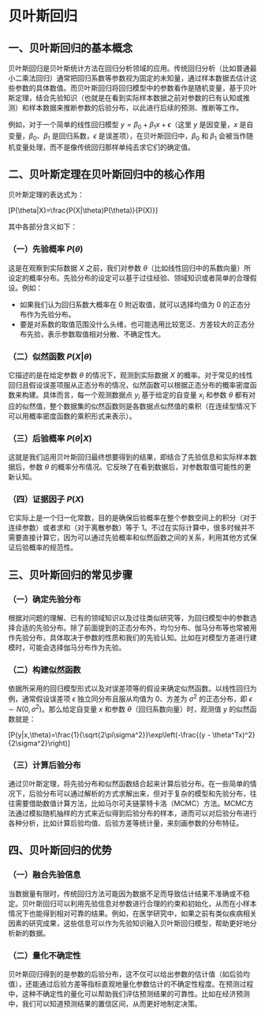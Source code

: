 # 贝叶斯回归

## 一、贝叶斯回归的基本概念
贝叶斯回归是贝叶斯统计方法在回归分析领域的应用。传统回归分析（比如普通最小二乘法回归）通常把回归系数等参数视为固定的未知量，通过样本数据去估计这些参数的具体数值。而贝叶斯回归将回归模型中的参数看作是随机变量，基于贝叶斯定理，结合先验知识（也就是在看到实际样本数据之前对参数的已有认知或推测）和样本数据来推断参数的后验分布，以此进行后续的预测、推断等工作。

例如，对于一个简单的线性回归模型 $y = \beta_0 + \beta_1x + \epsilon$（这里 $y$ 是因变量，$x$ 是自变量，$\beta_0$、$\beta_1$ 是回归系数，$\epsilon$ 是误差项），在贝叶斯回归中，$\beta_0$ 和 $\beta_1$ 会被当作随机变量处理，而不是像传统回归那样单纯去求它们的确定值。

## 二、贝叶斯定理在贝叶斯回归中的核心作用
贝叶斯定理的表达式为：

\[P(\theta|X)=\frac{P(X|\theta)P(\theta)}{P(X)}\]

其中各部分含义如下：

### （一）先验概率 $P(\theta)$
这是在观察到实际数据 $X$ 之前，我们对参数 $\theta$（比如线性回归中的系数向量）所设定的概率分布。先验分布的设定可以基于过往经验、领域知识或者简单的合理假设。例如：
- 如果我们认为回归系数大概率在 $0$ 附近取值，就可以选择均值为 $0$ 的正态分布作为先验分布。
- 要是对系数的取值范围没什么头绪，也可能选用比较宽泛、方差较大的正态分布先验，表示参数取值相对分散、不确定性大。

### （二）似然函数 $P(X|\theta)$
它描述的是在给定参数 $\theta$ 的情况下，观测到实际数据 $X$ 的概率。对于常见的线性回归且假设误差项服从正态分布的情况，似然函数可以根据正态分布的概率密度函数来构建。具体而言，每一个观测数据点 $y_i$ 基于给定的自变量 $x_i$ 和参数 $\theta$ 都有对应的似然值，整个数据集的似然函数则是各数据点似然值的乘积（在连续型情况下可以用概率密度函数的乘积形式来表示）。

### （三）后验概率 $P(\theta|X)$
这就是我们运用贝叶斯回归最终想要得到的结果，即结合了先验信息和实际样本数据后，参数 $\theta$ 的概率分布情况。它反映了在看到数据后，对参数取值可能性的更新认知。

### （四）证据因子 $P(X)$
它实际上是一个归一化常数，目的是确保后验概率在整个参数空间上的积分（对于连续参数）或者求和（对于离散参数）等于 $1$。不过在实际计算中，很多时候并不需要直接计算它，因为可以通过先验概率和似然函数之间的关系，利用其他方式保证后验概率的规范性。

## 三、贝叶斯回归的常见步骤

### （一）确定先验分布
根据对问题的理解、已有的领域知识以及过往类似研究等，为回归模型中的参数选择合适的先验分布。除了前面提到的正态分布外，均匀分布、伽马分布等也常被用作先验分布，具体取决于参数的性质和我们的先验认知。比如在对模型方差进行建模时，可能会选择伽马分布作为先验。

### （二）构建似然函数
依据所采用的回归模型形式以及对误差项等的假设来确定似然函数。以线性回归为例，通常假设误差项 $\epsilon$ 独立同分布且服从均值为 $0$、方差为 $\sigma^2$ 的正态分布，即 $\epsilon\sim N(0,\sigma^2)$。那么给定自变量 $x$ 和参数 $\theta$（回归系数向量）时，观测值 $y$ 的似然函数就是：

\[P(y|x,\theta)=\frac{1}{\sqrt{2\pi\sigma^2}}\exp\left(-\frac{(y - \theta^Tx)^2}{2\sigma^2}\right)\]

### （三）计算后验分布
通过贝叶斯定理，将先验分布和似然函数结合起来计算后验分布。在一些简单的情况下，后验分布可以通过解析的方式求解出来，但对于复杂的模型和先验分布，往往需要借助数值计算方法，比如马尔可夫链蒙特卡洛（MCMC）方法。MCMC方法通过模拟随机抽样的方式来近似得到后验分布的样本，进而可以对后验分布进行各种分析，比如计算后验均值、后验方差等统计量，来刻画参数的分布特征。

## 四、贝叶斯回归的优势

### （一）融合先验信息
当数据量有限时，传统回归方法可能因为数据不足而导致估计结果不准确或不稳定。贝叶斯回归可以利用先验信息对参数进行合理的约束和初始化，从而在小样本情况下也能得到相对可靠的结果。例如，在医学研究中，如果之前有类似疾病相关因素的研究成果，这些信息可以作为先验知识融入贝叶斯回归模型，帮助更好地分析新的数据。

### （二）量化不确定性
贝叶斯回归得到的是参数的后验分布，这不仅可以给出参数的估计值（如后验均值），还能通过后验方差等指标直观地量化参数估计的不确定性程度。在预测过程中，这种不确定性的量化可以帮助我们评估预测结果的可靠性。比如在经济预测中，我们可以知道预测结果的置信区间，从而更好地制定决策。

